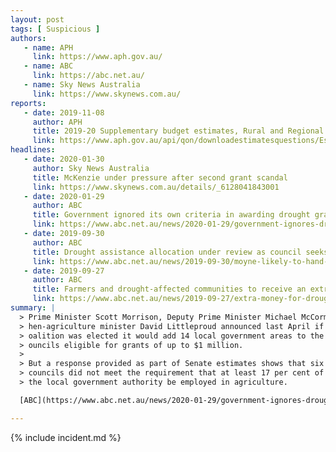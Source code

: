 ```yaml
---
layout: post
tags: [ Suspicious ]
authors:
   - name: APH
     link: https://www.aph.gov.au/
   - name: ABC
     link: https://abc.net.au/
   - name: Sky News Australia
     link: https://www.skynews.com.au/
reports:
   - date: 2019-11-08
     author: APH
     title: 2019-20 Supplementary budget estimates, Rural and Regional Affairs and Transport Committee, Infrastructure, Transport, Cities and Regional Development Portfolio
     link: https://www.aph.gov.au/api/qon/downloadestimatesquestions/EstimatesQuestion-CommitteeId7-EstimatesRoundId7-PortfolioId30-QuestionNumber143
headlines:
   - date: 2020-01-30
     author: Sky News Australia
     title: McKenzie under pressure after second grant scandal
     link: https://www.skynews.com.au/details/_6128041843001
   - date: 2020-01-29
     author: ABC
     title: Government ignored its own criteria in awarding drought grants
     link: https://www.abc.net.au/news/2020-01-29/government-ignores-drought-program-criteria/11909022
   - date: 2019-09-30
     author: ABC
     title: Drought assistance allocation under review as council seeks to reject $1m funding
     link: https://www.abc.net.au/news/2019-09-30/moyne-likely-to-hand-back-drought-money-amid-government-review/11560156
   - date: 2019-09-27
     author: ABC
     title: Farmers and drought-affected communities to receive an extra $100m in federal funding
     link: https://www.abc.net.au/news/2019-09-27/extra-money-for-drought-communities-as-dry-conditions-linger/11553366
summary: |
  > Prime Minister Scott Morrison, Deputy Prime Minister Michael McCormack, and
  > hen-agriculture minister David Littleproud announced last April if the
  > oalition was elected it would add 14 local government areas to the list of
  > ouncils eligible for grants of up to $1 million.
  >
  > But a response provided as part of Senate estimates shows that six of the
  > councils did not meet the requirement that at least 17 per cent of workers in
  > the local government authority be employed in agriculture.

  [ABC](https://www.abc.net.au/news/2020-01-29/government-ignores-drought-program-criteria/11909022)

---
```

{% include incident.md %}
